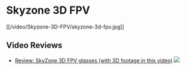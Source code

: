 # Skyzone 3D FPV

[[/video/Skyzone-3D-FPV/skyzone-3d-fpv.jpg]]

## Video Reviews

* [Review: SkyZone 3D FPV glasses (with 3D footage in this video)][1]
  [![](http://i1.ytimg.com/vi/mvu9MgrUBmA/0.jpg)][1]

[1]: https://www.youtube.com/watch?v=mvu9MgrUBmA